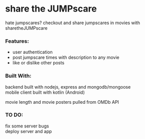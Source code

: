 # share the JUMPscare
hate jumpscares? checkout and share jumpscares in movies with sharetheJUMPscare </br>

### Features:
  - user authentication
  - post jumpscare times with description to any movie
  - like or dislike other posts

### Built With:
backend built with nodejs, express and mongodb/mongoose </br>
mobile client built with kotlin (Android) </br>

movie length and movie posters pulled from OMDb API </br>

### TO DO:
fix some server bugs </br>
deploy server and app
